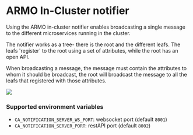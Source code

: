 # ARMO In-Cluster notifier

Using the ARMO in-cluster notifier enables broadcasting a single message to the different microservices running in the cluster.

The notifier works as a tree- there is the root and the different leafs.
The leafs 'register' to the root using a set of attributes, while the root has an open API.

When broadcasting a message, the message must contain the attributes to whom it should be broadcast, the root will broadcast the message to all the leafs that registered with those attributes.

<img src=".out/design.gif">


### Supported environment variables
* `CA_NOTIFICATION_SERVER_WS_PORT`: websocket port (default `8001`)
* `CA_NOTIFICATION_SERVER_PORT`: restAPI port (default `8002`)